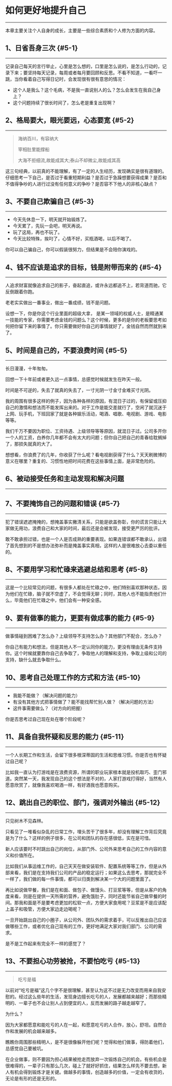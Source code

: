 # 如何更好地提升自己

---

本章主要关注个人自身的成长，主要是一些综合素质和个人修为方面的内容。

## 1、日省吾身三次 {#5-1}

---

记录自己每天的言行举止，心里是怎么想的，口里是怎么说的，是怎么行动的，记录下来；要坚持每天记录，每周或者每月要回顾和反思。不看不知道，一看吓一跳，当你看着自己写得日记时，会发现很有很有意思的情况：

* 这个人是我么？这个毛病，不是我一直说别人的么？怎么会发生在我自己身上？
* 这个问题持续了很长时间了，怎么老是重复出现啊？

## 2、格局要大，眼光要远，心态要宽 {#5-2}

---

> 海纳百川，有容纳大
>
> 宰相肚里能撑船
>
> 大海不拒细流,故能成其大;泰山不却微尘,故能成其高

这三句经典，以前真的不能理解，有了一定的人生经历，发现确实是很有道理的。仔细思考一下自己，是否过于看重短期利益？是否过于急躁想要获得成果？是否和不值得争吵的人进行过没有任何意义的争吵？是否容不下他人的非核心缺点？

## 3、不要自己欺骗自己 {#5-3}

---

* 今天先休息一下，明天就开始锻炼了。
* 今天累了，先玩一会吧，明天再说。
* 玩了这局，再也不玩了。
* 今天比较特殊，挨叼了，心情不好，买瓶酒喝，以后不喝了。

你可以自己骗自己，你可以假装很努力，但结果是不会陪你演戏的。

## 4、钱不应该是追求的目标，钱是附带而来的 {#5-4}

---

人追求财富就像追求自己的影子，奋起直追，或许永远都追不上，若背道而驰，它反倒跟着你跑。

老老实实做出一番事业，做出一番成绩，钱不是问题。

设想一下，你是你这个行业里面的超级大拿， 是某一领域的权威人士，是精通某一技能的专家，你需要考虑金钱的问题么？这个时候，更多的是你的老板要思考如何把你留下来的事情了。你只需要做好你自己的事情就好了，金钱自然而然就到来了。

## 5、时间是自己的，不要浪费时间 {#5-5}

---

长日漫漫，十年匆匆。

回想一下十年前或者更久远一点事情，总感觉时候就发生在昨天一般。

时间是不可逆的，失去了就真的失去了，一寸光阴一寸金寸金难买寸光阴。

我的周围有很多这样的例子，因为各种各样的原因，有混日子过的，有保留或压抑自己的激情和想法而不能发挥出来的。对于工作是能交差就行了，空闲了就沉迷于上网、玩手机，下班回家了就是各种娱乐活动，喝酒、唱歌、电视剧、游戏、电影等等。

我们千万不要因为职位、工资待遇、上级领导等等原因，就混日子过。公司多开你一个人的工资，白养你几年都不会有太大的问题；但你自己把自己的青春给耽搁掉了，那损失就真的大了。

想想看，你浪费了的几年，你收获了什么呢？看电视剧获得了什么？天天刷微博的意义在哪里？重复的、习惯性地把时间花费在这些事情上面，是非常危险的。

## 6、被动接受任务和主动发现和解决问题

---



## 7、不要掩饰自己的问题和错误 {#5-7}

---

犯了错误遮遮掩掩的，想掩盖事实撇清关系，只能是欲盖弥彰，你的谎言只能让大家做无用功，浪费自己和大家的时间，最后还是会被发现，接受更严厉的批评。

敢不敢承担过错，也是一个人是否成熟的重要表现。如果连错误都不敢承认，出错了首先想到的不是想办法弥补而是掩盖事实真相，这样的人是很难放心去委以重任的。

## 8、不要用学习和忙碌来逃避总结和思考 {#5-8}

---

这是一个比较常见的问题，有很多人都处在忙碌之中，他们特别喜欢那种状态，因为他们在忙碌，脑子就不空虚了，不会觉得无聊；同时，其他人也不能指责他们什么，毕竟他们在忙碌之中，他们会有一种安全感。

## 9、要有做事的能力，更要有做成事的能力 {#5-9}

---

做事情碰到困难了怎么办？上级领导不支持怎么办？其他部门不配合，怎么办？

你自己有能力和想法，但是其他人不一定认同你的能力，更没有理由无条件支持你。这个时候就要靠你自己去争取了，争取他人的理解和支持，争取上级和公司的支持，缺什么就去争取什么。

## 10、思考自己处理工作的方式和方法 {#5-10}

---

* 我能不能做？（解决问题的能力）
* 有没有其他方式把事情做了？能不能找帮忙别人做？（解决问题的方法）
* 这件事需要做么？（对方向的把握）

你是否思考过自己现在处在哪个阶段呢？

## 11、具备自我怀疑和反思的能力 {#5-11}

---

一个人长期工作和生活，会留下很多根深蒂固的生活和思维习惯。你是否也有怀疑过自己呢？

比如我一直认为打游戏是在浪费资源，所谓的职业玩家根本就是投机取巧、歪门邪道。突然某一天，我发现自己的这个想法是不对的，人家打游戏打得好，当然有人愿意欣赏了，就像我喜欢喝酒一样，有好酒我也愿意购买。

## 12、跳出自己的职位、部门，强调对外输出 {#5-12}

---

只见树木不见森林。

只看见了一堆看似杂乱的日常工作，埋头苦干了很多年，却没有理解工作背后究竟是为了什么？这样的例子很多，在公司和团队的存在感很低，实在是可惜。

新人应该要时不时跳出自己的岗位，从部门外、公司外来思考自己的工作内容的意义和价值所在。

比如我们从事运维工作的，自己天天在做安装软件、配置系统等等工作，但是从外部来看，我们是在支持我们公司的产品的稳定运行；如果这么去思考，那就完全不一样了，我们做的每一件事情，都可以归类到解决某一个大的问题里面了。

再比如说做早餐，我们是在和面、做包子、做馒头、打豆浆等等，但是从客户的角度来看，则是在提供一天所需的营养，避免饿肚子，同时还能节省自己做早餐的时间。那我和面是不是要考虑更加的松软一点，方便大家食用呢？豆浆是不是应该配上盖子和吸管，方便大家边走边喝呢？

一旦开始跳出自己的小圈子，从公司外、团队外的需求着手，可以反推出自己应该做哪些工作，或者优化自己现有的工作，更好地满足大家对我们部门、公司的需求。

是不是工作起来有完全不一样的感觉了？

## 13、不要担心功劳被抢，不要怕吃亏 {#5-13}

---

> 吃亏是福

以前对“吃亏是福”这几个字不是很理解，甚至认为这不过是无力改变而用来自我安慰的。经过这么些年的生活，发现身边擅长吃亏的人，发展都越来越好；而那些精明的、一辈子也不会让别人占到便宜的人，反而发展的路子越走越窄了。

为什么？

因为大家都愿意和能吃亏的人在一起，和愿意吃亏的人合作，放心，舒坦。自然合作和发展的机会越来越多。

瞧瞧你周围那些精明人，是不是很像躲开他们呢？觉得和他们做事，得防着他们，总感觉自己要被坑。

在企业做事，则不要因为担心结果被抢走而放弃一次锻炼自己的机会。有些机会是很难得的，一辈子只有那么几次，碰上了就好好抓住，结果怎么样先不要去想，新人有机会得到锻炼才是关键。做越多的事情，创造越多的价值，一定会有收货的，无论是有形的还是无形的。

